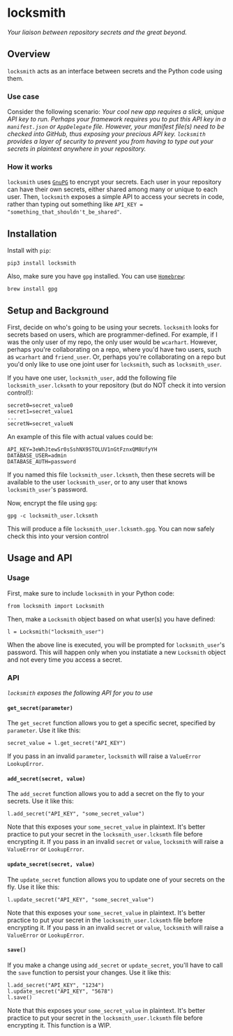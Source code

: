 # locksmith
*Your liaison between repository secrets and the great beyond.*

## Overview
`locksmith` acts as an interface between secrets and the Python code using them.

### Use case
Consider the following scenario: *Your cool new app requires a slick, unique API key to run. Perhaps your framework requires you to put this API key in a `manifest.json` or `AppDelegate` file. However, your manifest file(s) need to be checked into GitHub, thus exposing your precious API key. `locksmith` provides a layer of security to prevent you from having to type out your secrets in plaintext anywhere in your repository.*

### How it works
`locksmith` uses [`GnuPG`](https://www.gnupg.org/) to encrypt your secrets. Each user in your repository can have their own secrets, either shared among many or unique to each user. Then, `locksmith` exposes a simple API to access your secrets in code, rather than typing out something like `API_KEY = "something_that_shouldn't_be_shared"`.

## Installation
Install with `pip`:
```
pip3 install locksmith
```

Also, make sure you have `gpg` installed. You can use [`Homebrew`](https://brew.sh/):
```
brew install gpg
```

## Setup and Background
First, decide on who's going to be using your secrets. `locksmith` looks for secrets based on users, which are programmer-defined. For example, if I was the only user of my repo, the only user would be `wcarhart`. However, perhaps you're collaborating on a repo, where you'd have two users, such as `wcarhart` and `friend_user`. Or, perhaps you're collaborating on a repo but you'd only like to use one joint user for `locksmith`, such as `locksmith_user`.

If you have one user, `locksmith_user`, add the following file `locksmith_user.lcksmth` to your repository (but do NOT check it into version control!):
```
secret0=secret_value0
secret1=secret_value1
...
secretN=secret_valueN
```
An example of this file with actual values could be:
```
API_KEY=3eWhJtewSr0sSshNX9STOLUV1nGtFznxQM8UfyYH
DATABASE_USER=admin
DATABASE_AUTH=password
```
If you named this file `locksmith_user.lcksmth`, then these secrets will be available to the user `locksmith_user`, or to any user that knows `locksmith_user`'s password.

Now, encrypt the file using `gpg`:
```
gpg -c locksmith_user.lcksmth
```
This will produce a file `locksmith_user.lcksmth.gpg`. You can now safely check this into your version control

## Usage and API
### Usage
First, make sure to include `locksmith` in your Python code:
```
from locksmith import Locksmith
```
Then, make a `Locksmith` object based on what user(s) you have defined:
```
l = Locksmith("locksmith_user")
```
When the above line is executed, you will be prompted for `locksmith_user`'s password. This will happen only when you instatiate a new `Locksmith` object and not every time you access a secret.

### API
*`locksmith` exposes the following API for you to use*
#### `get_secret(parameter)`
The `get_secret` function allows you to get a specific secret, specified by `parameter`. Use it like this:
```
secret_value = l.get_secret("API_KEY")
```
If you pass in an invalid `parameter`, `locksmith` will raise a `ValueError` `LookupError`.

#### `add_secret(secret, value)`
The `add_secret` function allows you to add a secret on the fly to your secrets. Use it like this:
```
l.add_secret("API_KEY", "some_secret_value")
```
Note that this exposes your `some_secret_value` in plaintext. It's better practice to put your secret in the `locksmith_user.lcksmth` file before encrypting it. If you pass in an invalid `secret` or `value`, `locksmith` will raise a `ValueError` or `LookupError`.

#### `update_secret(secret, value)`
The `update_secret` function allows you to update one of your secrets on the fly. Use it like this:
```
l.update_secret("API_KEY", "some_secret_value")
```
Note that this exposes your `some_secret_value` in plaintext. It's better practice to put your secret in the `locksmith_user.lcksmth` file before encrypting it. If you pass in an invalid `secret` or `value`, `locksmith` will raise a `ValueError` or `LookupError`.

#### `save()`
If you make a change using `add_secret` or `update_secret`, you'll have to call the `save` function to persist your changes. Use it like this:
```
l.add_secret("API_KEY", "1234")
l.update_secret("API_KEY", "5678")
l.save()
```
Note that this exposes your `some_secret_value` in plaintext. It's better practice to put your secret in the `locksmith_user.lcksmth` file before encrypting it. This function is a WIP.
